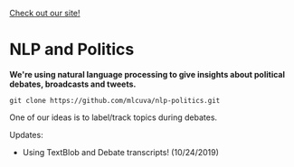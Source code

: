[Check out our site!](https://mlcuva.github.io/nlp-politics/)

# NLP and Politics


**We're using natural language processing to give insights about political debates, broadcasts and tweets.**

```
git clone https://github.com/mlcuva/nlp-politics.git
```

One of our ideas is to label/track topics during debates.

Updates:
- Using TextBlob and Debate transcripts! (10/24/2019)

